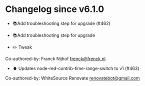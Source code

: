 # Changelog since v6.1.0
- 📚Add troubleshooting step for upgrade (#462)

* 📚Add troubleshooting step for upgrade

* :pencil2: Tweak

Co-authored-by: Franck Nijhof <frenck@frenck.nl> 
- :arrow_up: Updates node-red-contrib-time-range-switch to v1 (#463)

Co-authored-by: WhiteSource Renovate <renovatebot@gmail.com> 
